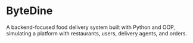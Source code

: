 # ByteDine
A backend-focused food delivery system built with Python and OOP, simulating a platform with restaurants, users, delivery agents, and orders.

